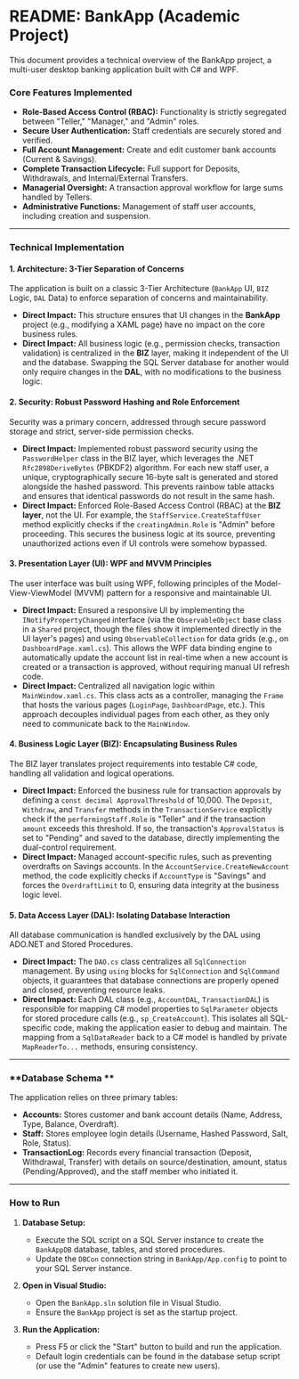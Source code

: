 

# **README: BankApp (Academic Project)**

This document provides a technical overview of the BankApp project, a multi-user desktop banking application built with C# and WPF.

### **Core Features Implemented**

*   **Role-Based Access Control (RBAC):** Functionality is strictly segregated between "Teller," "Manager," and "Admin" roles.
*   **Secure User Authentication:** Staff credentials are securely stored and verified.
*   **Full Account Management:** Create and edit customer bank accounts (Current & Savings).
*   **Complete Transaction Lifecycle:** Full support for Deposits, Withdrawals, and Internal/External Transfers.
*   **Managerial Oversight:** A transaction approval workflow for large sums handled by Tellers.
*   **Administrative Functions:** Management of staff user accounts, including creation and suspension.

---

### **Technical Implementation**

#### **1. Architecture: 3-Tier Separation of Concerns**

The application is built on a classic 3-Tier Architecture (`BankApp` UI, `BIZ` Logic, `DAL` Data) to enforce separation of concerns and maintainability.

*   **Direct Impact:** This structure ensures that UI changes in the **BankApp** project (e.g., modifying a XAML page) have no impact on the core business rules.
*   **Direct Impact:** All business logic (e.g., permission checks, transaction validation) is centralized in the **BIZ** layer, making it independent of the UI and the database. Swapping the SQL Server database for another would only require changes in the **DAL**, with no modifications to the business logic.

#### **2. Security: Robust Password Hashing and Role Enforcement**

Security was a primary concern, addressed through secure password storage and strict, server-side permission checks.

*   **Direct Impact:** Implemented robust password security using the `PasswordHelper` class in the BIZ layer, which leverages the .NET `Rfc2898DeriveBytes` (PBKDF2) algorithm. For each new staff user, a unique, cryptographically secure 16-byte salt is generated and stored alongside the hashed password. This prevents rainbow table attacks and ensures that identical passwords do not result in the same hash.
*   **Direct Impact:** Enforced Role-Based Access Control (RBAC) at the **BIZ layer**, not the UI. For example, the `StaffService.CreateStaffUser` method explicitly checks if the `creatingAdmin.Role` is "Admin" before proceeding. This secures the business logic at its source, preventing unauthorized actions even if UI controls were somehow bypassed.

#### **3. Presentation Layer (UI): WPF and MVVM Principles**

The user interface was built using WPF, following principles of the Model-View-ViewModel (MVVM) pattern for a responsive and maintainable UI.

*   **Direct Impact:** Ensured a responsive UI by implementing the `INotifyPropertyChanged` interface (via the `ObservableObject` base class in a `Shared` project, though the files show it implemented directly in the UI layer's pages) and using `ObservableCollection` for data grids (e.g., on `DashboardPage.xaml.cs`). This allows the WPF data binding engine to automatically update the account list in real-time when a new account is created or a transaction is approved, without requiring manual UI refresh code.
*   **Direct Impact:** Centralized all navigation logic within `MainWindow.xaml.cs`. This class acts as a controller, managing the `Frame` that hosts the various pages (`LoginPage`, `DashboardPage`, etc.). This approach decouples individual pages from each other, as they only need to communicate back to the `MainWindow`.

#### **4. Business Logic Layer (BIZ): Encapsulating Business Rules**

The BIZ layer translates project requirements into testable C# code, handling all validation and logical operations.

*   **Direct Impact:** Enforced the business rule for transaction approvals by defining a `const decimal ApprovalThreshold` of 10,000. The `Deposit`, `Withdraw`, and `Transfer` methods in the `TransactionService` explicitly check if the `performingStaff.Role` is "Teller" and if the transaction `amount` exceeds this threshold. If so, the transaction's `ApprovalStatus` is set to "Pending" and saved to the database, directly implementing the dual-control requirement.
*   **Direct Impact:** Managed account-specific rules, such as preventing overdrafts on Savings accounts. In the `AccountService.CreateNewAccount` method, the code explicitly checks if `AccountType` is "Savings" and forces the `OverdraftLimit` to 0, ensuring data integrity at the business logic level.

#### **5. Data Access Layer (DAL): Isolating Database Interaction**

All database communication is handled exclusively by the DAL using ADO.NET and Stored Procedures.

*   **Direct Impact:** The `DAO.cs` class centralizes all `SqlConnection` management. By using `using` blocks for `SqlConnection` and `SqlCommand` objects, it guarantees that database connections are properly opened and closed, preventing resource leaks.
*   **Direct Impact:** Each DAL class (e.g., `AccountDAL`, `TransactionDAL`) is responsible for mapping C# model properties to `SqlParameter` objects for stored procedure calls (e.g., `sp_CreateAccount`). This isolates all SQL-specific code, making the application easier to debug and maintain. The mapping from a `SqlDataReader` back to a C# model is handled by private `MapReaderTo...` methods, ensuring consistency.

---

### **Database Schema **

The application relies on three primary tables:

*   **Accounts:** Stores customer and bank account details (Name, Address, Type, Balance, Overdraft).
*   **Staff:** Stores employee login details (Username, Hashed Password, Salt, Role, Status).
*   **TransactionLog:** Records every financial transaction (Deposit, Withdrawal, Transfer) with details on source/destination, amount, status (Pending/Approved), and the staff member who initiated it.

---

### **How to Run**

1.  **Database Setup:**
    *   Execute the SQL script on a SQL Server instance to create the `BankAppDB` database, tables, and stored procedures.
    *   Update the `DBCon` connection string in `BankApp/App.config` to point to your SQL Server instance.

2.  **Open in Visual Studio:**
    *   Open the `BankApp.sln` solution file in Visual Studio.
    *   Ensure the `BankApp` project is set as the startup project.

3.  **Run the Application:**
    *   Press F5 or click the "Start" button to build and run the application.
    *   Default login credentials can be found in the database setup script (or use the "Admin" features to create new users).

